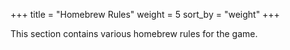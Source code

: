 +++
title = "Homebrew Rules"
weight = 5
sort_by = "weight"
+++

This section contains various homebrew rules for the game.
